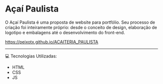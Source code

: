 # Açaí Paulista
O Açaí Paulista é uma proposta de website para portfólio. Seu processo de criação foi inteiramente próprio: desde o conceito de design, elaboração de logotipo e embalagens até o desenvolvimento do front-end. 

https://peixotx.github.io/ACAITERIA_PAULISTA

_________________________________________
:computer: Tecnologias Utilizadas:
* HTML
* CSS
* JS
